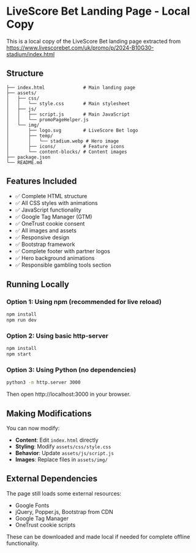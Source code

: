 # LiveScore Bet Landing Page - Local Copy

This is a local copy of the LiveScore Bet landing page extracted from https://www.livescorebet.com/uk/promo/p/2024-B10G30-stadium/index.html

## Structure

```
├── index.html              # Main landing page
├── assets/
│   ├── css/
│   │   └── style.css       # Main stylesheet
│   ├── js/
│   │   ├── script.js       # Main JavaScript
│   │   └── promoPageHelper.js
│   └── img/
│       ├── logo.svg        # LiveScore Bet logo
│       ├── temp/
│       │   └── stadium.webp # Hero image
│       ├── icons/          # Feature icons
│       └── content-blocks/ # Content images
├── package.json
└── README.md
```

## Features Included

- ✅ Complete HTML structure
- ✅ All CSS styles with animations
- ✅ JavaScript functionality
- ✅ Google Tag Manager (GTM)
- ✅ OneTrust cookie consent
- ✅ All images and assets
- ✅ Responsive design
- ✅ Bootstrap framework
- ✅ Complete footer with partner logos
- ✅ Hero background animations
- ✅ Responsible gambling tools section

## Running Locally

### Option 1: Using npm (recommended for live reload)
```bash
npm install
npm run dev
```

### Option 2: Using basic http-server
```bash
npm install
npm start
```

### Option 3: Using Python (no dependencies)
```bash
python3 -m http.server 3000
```

Then open http://localhost:3000 in your browser.

## Making Modifications

You can now modify:
- **Content**: Edit `index.html` directly
- **Styling**: Modify `assets/css/style.css`
- **Behavior**: Update `assets/js/script.js`
- **Images**: Replace files in `assets/img/`

## External Dependencies

The page still loads some external resources:
- Google Fonts
- jQuery, Popper.js, Bootstrap from CDN
- Google Tag Manager
- OneTrust cookie scripts

These can be downloaded and made local if needed for complete offline functionality.